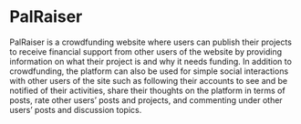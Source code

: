 # PalRaiser
PalRaiser is a crowdfunding website where users can publish their projects to receive financial support from other users of the website by providing information on what their project is and why it needs funding. In addition to crowdfunding, the platform can also be used for simple social interactions with other users of the site such as following their accounts to see and be notified of their activities, share their thoughts on the platform in terms of posts, rate other users’ posts and projects, and commenting under other users’ posts and discussion topics.

